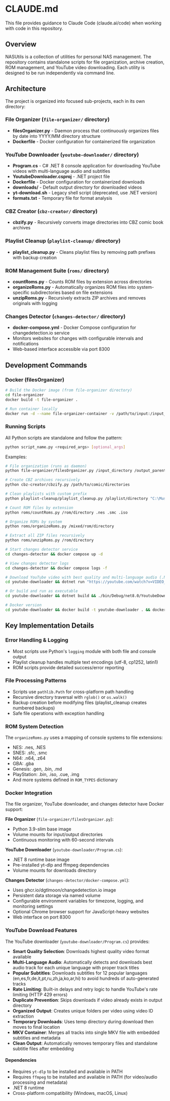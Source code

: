 # CLAUDE.md

This file provides guidance to Claude Code (claude.ai/code) when working with code in this repository.

## Overview

NASUtils is a collection of utilities for personal NAS management. The repository contains standalone scripts for file organization, archive creation, ROM management, and YouTube video downloading. Each utility is designed to be run independently via command line.

## Architecture

The project is organized into focused sub-projects, each in its own directory:

### File Organizer (`file-organizer/` directory)
- **filesOrganizer.py** - Daemon process that continuously organizes files by date into YYYY/MM directory structure
- **Dockerfile** - Docker configuration for containerized file organization

### YouTube Downloader (`youtube-downloader/` directory)
- **Program.cs** - C# .NET 8 console application for downloading YouTube videos with multi-language audio and subtitles
- **YoutubeDownloader.csproj** - .NET project file
- **Dockerfile** - Docker configuration for containerized downloads
- **downloads/** - Default output directory for downloaded videos
- **yt-download.sh** - Legacy shell script (deprecated, use .NET version)
- **formats.txt** - Temporary file for format analysis

### CBZ Creator (`cbz-creator/` directory)
- **cbzify.py** - Recursively converts image directories into CBZ comic book archives

### Playlist Cleanup (`playlist-cleanup/` directory)
- **playlist_cleanup.py** - Cleans playlist files by removing path prefixes with backup creation

### ROM Management Suite (`roms/` directory)
- **countRoms.py** - Counts ROM files by extension across directories
- **organizeRoms.py** - Automatically organizes ROM files into system-specific subdirectories based on file extensions
- **unzipRoms.py** - Recursively extracts ZIP archives and removes originals with logging

### Changes Detector (`changes-detector/` directory)
- **docker-compose.yml** - Docker Compose configuration for changedetection.io service
- Monitors websites for changes with configurable intervals and notifications
- Web-based interface accessible via port 8300

## Development Commands

### Docker (filesOrganizer)
```sh
# Build the Docker image (from file-organizer directory)
cd file-organizer
docker build -t file-organizer .

# Run container locally
docker run -d --name file-organizer-container -v /path/to/input:/input_directory -v /path/to/output:/output_parent_directory file-organizer
```

### Running Scripts
All Python scripts are standalone and follow the pattern:
```sh
python script_name.py <required_args> [optional_args]
```

Examples:
```sh
# File organization (runs as daemon)
python file-organizer/filesOrganizer.py /input_directory /output_parent_directory

# Create CBZ archives recursively
python cbz-creator/cbzify.py /path/to/comic/directories

# Clean playlists with custom prefix
python playlist-cleanup/playlist_cleanup.py /playlist/directory "C:\Music"

# Count ROM files by extension
python roms/countRoms.py /rom/directory .nes .smc .iso

# Organize ROMs by system
python roms/organizeRoms.py /mixed/rom/directory

# Extract all ZIP files recursively
python roms/unzipRoms.py /rom/directory

# Start changes detector service
cd changes-detector && docker compose up -d

# View changes detector logs
cd changes-detector && docker compose logs -f

# Download YouTube video with best quality and multi-language audio (.NET version)
cd youtube-downloader && dotnet run "https://youtube.com/watch?v=VIDEO_ID" [output_directory]

# Or build and run as executable
cd youtube-downloader && dotnet build && ./bin/Debug/net8.0/YoutubeDownloader "https://youtube.com/watch?v=VIDEO_ID" [output_directory]

# Docker version
cd youtube-downloader && docker build -t youtube-downloader . && docker run -v $(pwd)/downloads:/app/downloads youtube-downloader "https://youtube.com/watch?v=VIDEO_ID"
```

## Key Implementation Details

### Error Handling & Logging
- Most scripts use Python's `logging` module with both file and console output
- Playlist cleanup handles multiple text encodings (utf-8, cp1252, latin1)
- ROM scripts provide detailed success/error reporting

### File Processing Patterns
- Scripts use `pathlib.Path` for cross-platform path handling
- Recursive directory traversal with `rglob()` or `os.walk()`
- Backup creation before modifying files (playlist_cleanup creates numbered backups)
- Safe file operations with exception handling

### ROM System Detection
The `organizeRoms.py` uses a mapping of console systems to file extensions:
- NES: .nes, .NES
- SNES: .sfc, .smc  
- N64: .n64, .z64
- GBA: .gba
- Genesis: .gen, .bin, .md
- PlayStation: .bin, .iso, .cue, .img
- And more systems defined in `ROM_TYPES` dictionary

### Docker Integration
The file organizer, YouTube downloader, and changes detector have Docker support:

**File Organizer** (`file-organizer/filesOrganizer.py`):
- Python 3.9-slim base image
- Volume mounts for input/output directories
- Continuous monitoring with 60-second intervals

**YouTube Downloader** (`youtube-downloader/Program.cs`):
- .NET 8 runtime base image
- Pre-installed yt-dlp and ffmpeg dependencies
- Volume mounts for downloads directory

**Changes Detector** (`changes-detector/docker-compose.yml`):
- Uses ghcr.io/dgtlmoon/changedetection.io image
- Persistent data storage via named volume
- Configurable environment variables for timezone, logging, and monitoring settings
- Optional Chrome browser support for JavaScript-heavy websites
- Web interface on port 8300

### YouTube Download Features
The YouTube downloader (`youtube-downloader/Program.cs`) provides:
- **Smart Quality Selection**: Downloads highest quality video format available
- **Multi-Language Audio**: Automatically detects and downloads best audio track for each unique language with proper track titles
- **Popular Subtitles**: Downloads subtitles for 12 popular languages (en,es,fr,de,it,pt,ru,zh,ja,ko,ar,hi) to avoid hundreds of auto-generated tracks
- **Rate Limiting**: Built-in delays and retry logic to handle YouTube's rate limiting (HTTP 429 errors)
- **Duplicate Prevention**: Skips downloads if video already exists in output directory
- **Organized Output**: Creates unique folders per video using video ID extraction
- **Temporary Downloads**: Uses temp directory during download then moves to final location
- **MKV Container**: Merges all tracks into single MKV file with embedded subtitles and metadata
- **Clean Output**: Automatically removes temporary files and standalone subtitle files after embedding

#### Dependencies
- Requires `yt-dlp` to be installed and available in PATH
- Requires `ffmpeg` to be installed and available in PATH (for video/audio processing and metadata)
- .NET 8 runtime
- Cross-platform compatibility (Windows, macOS, Linux)